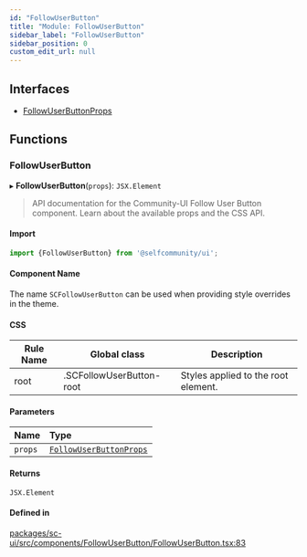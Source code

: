 ```yaml
---
id: "FollowUserButton"
title: "Module: FollowUserButton"
sidebar_label: "FollowUserButton"
sidebar_position: 0
custom_edit_url: null
---
```


## Interfaces

- [FollowUserButtonProps](../interfaces/FollowUserButton.FollowUserButtonProps)

## Functions

### FollowUserButton

▸ **FollowUserButton**(`props`): `JSX.Element`

> API documentation for the Community-UI Follow User Button component. Learn about the available props and the CSS API.

#### Import

```jsx
import {FollowUserButton} from '@selfcommunity/ui';
```

#### Component Name

The name `SCFollowUserButton` can be used when providing style overrides in the theme.

#### CSS

|Rule Name|Global class|Description|
|---|---|---|
|root|.SCFollowUserButton-root|Styles applied to the root element.|

#### Parameters

| Name | Type |
| :------ | :------ |
| `props` | [`FollowUserButtonProps`](../interfaces/FollowUserButton.FollowUserButtonProps) |

#### Returns

`JSX.Element`

#### Defined in

[packages/sc-ui/src/components/FollowUserButton/FollowUserButton.tsx:83](https://github.com/selfcommunity/community-ui/blob/0c5b0c7/packages/sc-ui/src/components/FollowUserButton/FollowUserButton.tsx#L83)
